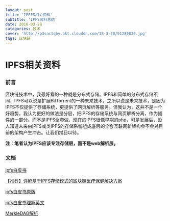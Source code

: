 ```yaml
---
layout: post
title: 'IPFFS相关资料'
subtitle: 'IPFS资料总结'
date: 2018-03-28
categories: 技术
cover: 'http://p3sactqby.bkt.clouddn.com/18-3-28/91285836.jpg'
tags: 区块链
---
```


# IPFS相关资料

### 前言

区块链技术中，我最好看的一种就是分布式存储。IPFS和简单的分布式存储不同，IPFS可以说是扩展BitTorrent的一种未来技术，之所以说是未来技术，是因为IPFS不仅提供了存储系统，更提供了网页解析等服务。但我认为，这并不是一个好趋势，我认为更好的做法是分层，把IPFS的存储系统与网页解析分离，作为插件的一部分。而不是IPFS全套做，现在的IPFS很像早期的php，可是发展后，没人知道未来由IPFS或类IPFS的存储系统组成底层的全套互联网新架构会不会对目前的架构产生冲击。让我们拭目以待。

**注：笔者认为IPFS应该专注存储层，而不是web解析层。**

### 文档

[ipfs白皮书](https://gguoss.github.io/2017/05/28/ipfs/)

[【推荐】详解基于IPFS存储模式的区块链医疗保健解决方案](http://chainb.com/?P=Cont&id=3627)

[ipfs白皮书原版](https://ipfs.io/ipfs/QmR7GSQM93Cx5eAg6a6yRzNde1FQv7uL6X1o4k7zrJa3LX/ipfs.draft3.pdf)

[ipfs白皮书理解英文](http://decentralized.blog/understanding-the-ipfs-white-paper-part-1.html) 

[MerkleDAG解析](https://github.com/ipfs/specs/tree/master/merkledag)